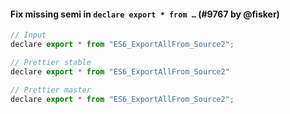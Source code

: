 #### Fix missing semi in `declare export * from …` (#9767 by @fisker)

<!-- Optional description if it makes sense. -->

<!-- prettier-ignore -->
```jsx
// Input
declare export * from "ES6_ExportAllFrom_Source2";

// Prettier stable
declare export * from "ES6_ExportAllFrom_Source2"

// Prettier master
declare export * from "ES6_ExportAllFrom_Source2";
```
